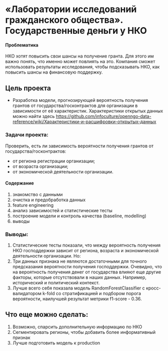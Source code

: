 # «Лаборатории исследований гражданского общества». Государственные деньги у НКО

#### Проблематика
НКО хотят повысить свои шансы на получение гранта. Для этого им важно понять, что именно может повлиять на это. Компания сможет использовать результаты исследования, чтобы подсказывать НКО, как повысить шансы на финансовую поддержку.

## Цель проекта
* Разработка модели, прогнозирующей вероятность получения грантов от государства/госконтрактов для организации в зависимости от её характеристик. 
Характеристики открытых данных можно найти здесь https://github.com/infoculture/openngo-data-reference/wiki/Характеристики-и-расшифровки-открытых-данных

### Задачи проекта:
Проверить, есть ли зависимость вероятности получения
грантов от государства/госконтрактов:
* от региона регистрации организации;
* от возраста организации;
* от экономической деятельности организации.

#### Содержание
1. знакомство с данными
2. очистка и предобработка данных
3. feature engineering
4. анализ зависимостей и статистические тесты
5. построение модели и контроль качества (baseline, modelling)
6. выводы

### Выводы:
1. Статистические тесты показали, что между вероятность получения НКО господдержки зависит от региона, возраста и экономической деятельности организации. Но:
2. Три данных признака не являются достаточными для точного предсказания вероятности получения господдержки. Очевидно, что на вероятность получения денег от государства влияют еще другие факторы, которые отсутствовали в наших данных. Например, исторический и политический контекст.
3. Лучше всего себя показала модель RandomForestClassifier с кросс-валидатором k-fold со стратификацией и подбором порога вероятности, наилучшей результат метрики f1-score - 0.36.

## Что еще можно сделать:
1. Возможно, спарсить дополнительную информацию по НКО
2. Сегментировать регионы, чтобы добавить более информативный признак
3. Лучше подготовить модель к production
